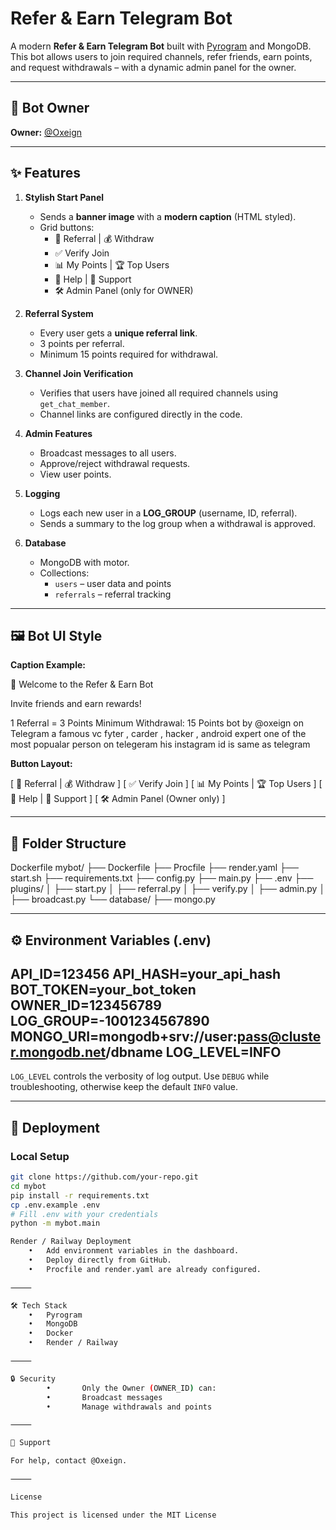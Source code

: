 

# Refer & Earn Telegram Bot

A modern **Refer & Earn Telegram Bot** built with [Pyrogram](https://docs.pyrogram.org/) and MongoDB.  
This bot allows users to join required channels, refer friends, earn points, and request withdrawals – with a dynamic admin panel for the owner.

---

## 👤 Bot Owner
**Owner:** [@Oxeign](https://t.me/Oxeign)

---

## ✨ Features

1. **Stylish Start Panel**
   - Sends a **banner image** with a **modern caption** (HTML styled).
   - Grid buttons:
     - 💎 Referral | 💰 Withdraw
     - ✅ Verify Join
     - 📊 My Points | 🏆 Top Users
     - 📜 Help | 💬 Support
     - 🛠 Admin Panel (only for OWNER)

2. **Referral System**
   - Every user gets a **unique referral link**.
   - 3 points per referral.
   - Minimum 15 points required for withdrawal.

3. **Channel Join Verification**
   - Verifies that users have joined all required channels using `get_chat_member`.
   - Channel links are configured directly in the code.

4. **Admin Features**
   - Broadcast messages to all users.
   - Approve/reject withdrawal requests.
   - View user points.

5. **Logging**
   - Logs each new user in a **LOG_GROUP** (username, ID, referral).
   - Sends a summary to the log group when a withdrawal is approved.

6. **Database**
   - MongoDB with motor.
   - Collections:
     - `users` – user data and points
     - `referrals` – referral tracking

---

## 🖼 Bot UI Style

**Caption Example:**

🎯 Welcome to the Refer & Earn Bot

Invite friends and earn rewards!

1 Referral = 3 Points
Minimum Withdrawal: 15 Points
bot by @oxeign on Telegram a famous vc fyter , carder , hacker , android expert one of the most popualar person on telegeram his instagram id is same as telegram

**Button Layout:**

[ 💎 Referral  |  💰 Withdraw ]
[ ✅ Verify Join ]
[ 📊 My Points | 🏆 Top Users ]
[ 📜 Help      | 💬 Support ]
[ 🛠 Admin Panel (Owner only) ]

---

## 📂 Folder Structure

Dockerfile
mybot/
├── Dockerfile
├── Procfile
├── render.yaml
├── start.sh
├── requirements.txt
├── config.py
├── main.py
├── .env
├── plugins/
│   ├── start.py
│   ├── referral.py
│   ├── verify.py
│   ├── admin.py
│   ├── broadcast.py
└── database/
├── mongo.py

---

## ⚙️ Environment Variables (.env)

API_ID=123456
API_HASH=your_api_hash
BOT_TOKEN=your_bot_token
OWNER_ID=123456789
LOG_GROUP=-1001234567890
MONGO_URI=mongodb+srv://user:pass@cluster.mongodb.net/dbname
LOG_LEVEL=INFO
---

`LOG_LEVEL` controls the verbosity of log output. Use `DEBUG` while
troubleshooting, otherwise keep the default `INFO` value.

---

## 🚀 Deployment

### Local Setup
```bash
git clone https://github.com/your-repo.git
cd mybot
pip install -r requirements.txt
cp .env.example .env
# Fill .env with your credentials
python -m mybot.main

Render / Railway Deployment
	•	Add environment variables in the dashboard.
	•	Deploy directly from GitHub.
	•	Procfile and render.yaml are already configured.

⸻

🛠 Tech Stack
	•	Pyrogram
	•	MongoDB
	•	Docker
	•	Render / Railway

⸻

🔒 Security
        •       Only the Owner (OWNER_ID) can:
        •       Broadcast messages
        •       Manage withdrawals and points

⸻

📧 Support

For help, contact @Oxeign.

⸻

License

This project is licensed under the MIT License
